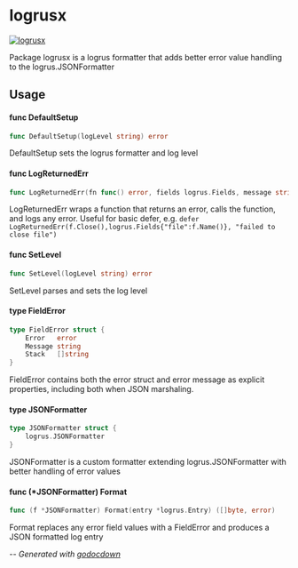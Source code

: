 # logrusx

[![logrusx](https://godoc.org/github.com/cerana/cerana/pkg/logrusx?status.svg)](https://godoc.org/github.com/cerana/cerana/pkg/logrusx)

Package logrusx is a logrus formatter that adds better error value handling to
the logrus.JSONFormatter

## Usage

#### func  DefaultSetup

```go
func DefaultSetup(logLevel string) error
```
DefaultSetup sets the logrus formatter and log level

#### func  LogReturnedErr

```go
func LogReturnedErr(fn func() error, fields logrus.Fields, message string)
```
LogReturnedErr wraps a function that returns an error, calls the function, and
logs any error. Useful for basic defer, e.g. `defer
LogReturnedErr(f.Close(),logrus.Fields{"file":f.Name()}, "failed to close
file")`

#### func  SetLevel

```go
func SetLevel(logLevel string) error
```
SetLevel parses and sets the log level

#### type FieldError

```go
type FieldError struct {
	Error   error
	Message string
	Stack   []string
}
```

FieldError contains both the error struct and error message as explicit
properties, including both when JSON marshaling.

#### type JSONFormatter

```go
type JSONFormatter struct {
	logrus.JSONFormatter
}
```

JSONFormatter is a custom formatter extending logrus.JSONFormatter with better
handling of error values

#### func (*JSONFormatter) Format

```go
func (f *JSONFormatter) Format(entry *logrus.Entry) ([]byte, error)
```
Format replaces any error field values with a FieldError and produces a JSON
formatted log entry

--
*Generated with [godocdown](https://github.com/robertkrimen/godocdown)*
